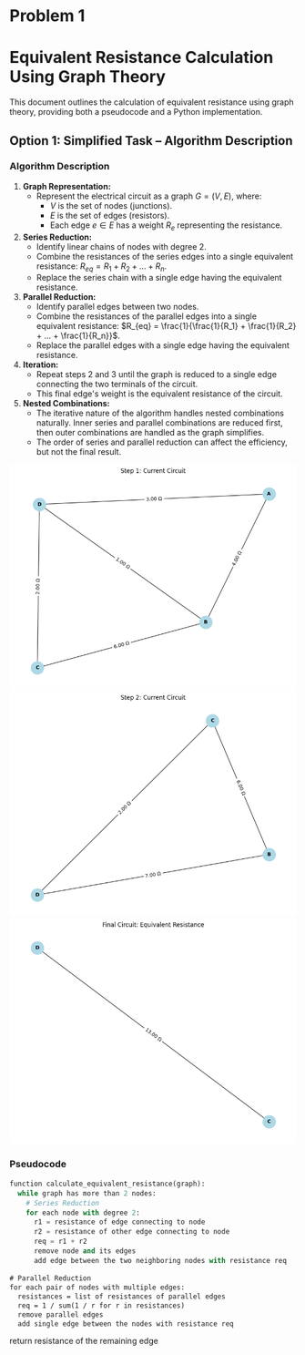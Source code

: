 # Problem 1
# Equivalent Resistance Calculation Using Graph Theory

This document outlines the calculation of equivalent resistance using graph theory, providing both a pseudocode and a Python implementation.

## Option 1: Simplified Task – Algorithm Description

### Algorithm Description

1.  **Graph Representation:**
    * Represent the electrical circuit as a graph $G = (V, E)$, where:
        * $V$ is the set of nodes (junctions).
        * $E$ is the set of edges (resistors).
        * Each edge $e \in E$ has a weight $R_e$ representing the resistance.
2.  **Series Reduction:**
    * Identify linear chains of nodes with degree 2.
    * Combine the resistances of the series edges into a single equivalent resistance: $R_{eq} = R_1 + R_2 + ... + R_n$.
    * Replace the series chain with a single edge having the equivalent resistance.
3.  **Parallel Reduction:**
    * Identify parallel edges between two nodes.
    * Combine the resistances of the parallel edges into a single equivalent resistance: $R_{eq} = \frac{1}{\frac{1}{R_1} + \frac{1}{R_2} + ... + \frac{1}{R_n}}$.
    * Replace the parallel edges with a single edge having the equivalent resistance.
4.  **Iteration:**
    * Repeat steps 2 and 3 until the graph is reduced to a single edge connecting the two terminals of the circuit.
    * This final edge's weight is the equivalent resistance of the circuit.
5.  **Nested Combinations:**
    * The iterative nature of the algorithm handles nested combinations naturally. Inner series and parallel combinations are reduced first, then outer combinations are handled as the graph simplifies.
    * The order of series and parallel reduction can affect the efficiency, but not the final result.

![alt text](image-2.png)
![alt text](image-3.png)
![alt text](image-4.png)

### Pseudocode

```python
function calculate_equivalent_resistance(graph):
  while graph has more than 2 nodes:
    # Series Reduction
    for each node with degree 2:
      r1 = resistance of edge connecting to node
      r2 = resistance of other edge connecting to node
      req = r1 + r2
      remove node and its edges
      add edge between the two neighboring nodes with resistance req
```
    # Parallel Reduction
    for each pair of nodes with multiple edges:
      resistances = list of resistances of parallel edges
      req = 1 / sum(1 / r for r in resistances)
      remove parallel edges
      add single edge between the nodes with resistance req

  return resistance of the remaining edge
  ```